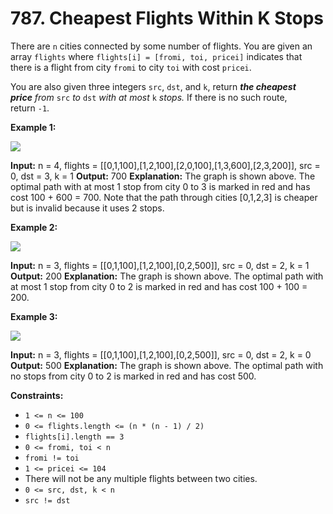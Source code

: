 # 787. Cheapest Flights Within K Stops 

There are `n` cities connected by some number of flights. You are given an array `flights` where `flights[i] = [fromi, toi, pricei]` indicates that there is a flight from city `fromi` to city `toi` with cost `pricei`.

You are also given three integers `src`, `dst`, and `k`, return _**the cheapest price** from_ `src` _to_ `dst` _with at most_ `k` _stops._ If there is no such route, return `-1`.

**Example 1:**

![](https://assets.leetcode.com/uploads/2022/03/18/cheapest-flights-within-k-stops-3drawio.png)

**Input:** n = 4, flights = [[0,1,100],[1,2,100],[2,0,100],[1,3,600],[2,3,200]], src = 0, dst = 3, k = 1
**Output:** 700
**Explanation:**
The graph is shown above.
The optimal path with at most 1 stop from city 0 to 3 is marked in red and has cost 100 + 600 = 700.
Note that the path through cities [0,1,2,3] is cheaper but is invalid because it uses 2 stops.

**Example 2:**

![](https://assets.leetcode.com/uploads/2022/03/18/cheapest-flights-within-k-stops-1drawio.png)

**Input:** n = 3, flights = [[0,1,100],[1,2,100],[0,2,500]], src = 0, dst = 2, k = 1
**Output:** 200
**Explanation:**
The graph is shown above.
The optimal path with at most 1 stop from city 0 to 2 is marked in red and has cost 100 + 100 = 200.

**Example 3:**

![](https://assets.leetcode.com/uploads/2022/03/18/cheapest-flights-within-k-stops-2drawio.png)

**Input:** n = 3, flights = [[0,1,100],[1,2,100],[0,2,500]], src = 0, dst = 2, k = 0
**Output:** 500
**Explanation:**
The graph is shown above.
The optimal path with no stops from city 0 to 2 is marked in red and has cost 500.

**Constraints:**

- `1 <= n <= 100`
- `0 <= flights.length <= (n * (n - 1) / 2)`
- `flights[i].length == 3`
- `0 <= fromi, toi < n`
- `fromi != toi`
- `1 <= pricei <= 104`
- There will not be any multiple flights between two cities.
- `0 <= src, dst, k < n`
- `src != dst`